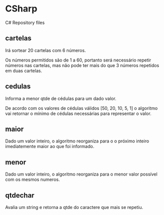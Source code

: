 # CSharp
C# Repository files

  <h2>cartelas</h2> 
  Irá sortear 20 cartelas com 6 números.
  
  Os números permitidos são de 1 a 60, portanto será necessário repetir números nas cartelas, mas não pode ter mais do que 3 números repetidos em duas cartelas.
  
  <h2>cedulas</h2> 
  Informa a menor qtde de cédulas para um dado valor.
  
  De acordo com os valores de cédulas válidos [50, 20, 10, 5, 1] o algoritmo vai retornar o mínimo de cédulas necessárias para representar o valor.
  
  <h2>maior</h2> 
  Dado um valor inteiro, o algoritmo reorganiza para o o próximo inteiro imediatemente maior ao que foi informado.
  
  <h2>menor</h2> 
  Dado um valor inteiro, o algoritmo reorganiza para o menor valor possível com os mesmos numeros.
  
  
  <h2>qtdechar</h2> 
  Avalia um string e retorna a qtde do caractere que mais se repetiu.
  
    
   
  
